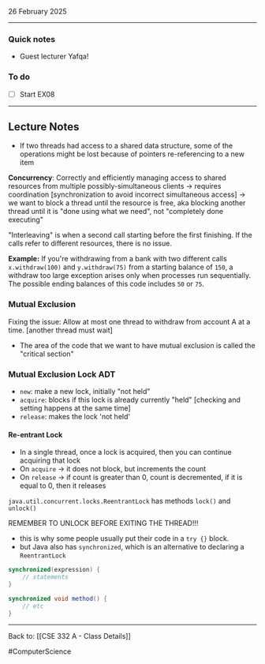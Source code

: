 26 February 2025

---
### Quick notes
- Guest lecturer Yafqa!

### To do
- [ ] Start EX08

---
## Lecture Notes
- If two threads had access to a shared data structure, some of the operations might be lost because of pointers re-referencing to a new item

**Concurrency**: Correctly and efficiently managing access to shared resources from multiple possibly-simultaneous clients
	-> requires coordination [synchronization to avoid incorrect simultaneous access]
	-> we want to block a thread until the resource is free, aka blocking another thread until it is "done using what we need", not "completely done executing"

"Interleaving" is when a second call starting before the first finishing. If the calls refer to different resources, there is no issue. 

**Example:** If you're withdrawing from a bank with two different calls `x.withdraw(100)` and `y.withdraw(75)` from a starting balance of `150`, a withdraw too large exception arises only when processes run sequentially. The possible ending balances of this code includes `50` or `75`.

### Mutual Exclusion
Fixing the issue: Allow at most one thread to withdraw from account A at a time. [another thread must wait]
- The area of the code that we want to have mutual exclusion is called the "critical section"

### Mutual Exclusion Lock ADT
- `new`: make a new lock, initially "not held"
- `acquire`: blocks if this lock is already currently "held" [checking and setting happens at the same time]
- `release`: makes the lock 'not held'

#### Re-entrant Lock 
- In a single thread, once a lock is acquired, then you can continue acquiring that lock
- On `acquire` -> it does not block, but increments the count
- On `release` -> if count is greater than 0, count is decremented, if it is equal to 0, then it releases

`java.util.concurrent.locks.ReentrantLock` has methods `lock()` and `unlock()`

REMEMBER TO UNLOCK BEFORE EXITING THE THREAD!!!
- this is why some people usually put their code in a `try {}` block.
- but Java also has `synchronized`, which is an alternative to declaring a `ReentrantLock`

```java
synchronized(expression) {
	// statements
}

synchronized void method() {
	// etc
}
```







---
Back to: [[CSE 332 A - Class Details]]

#ComputerScience